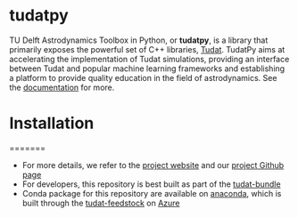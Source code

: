 # tudatpy

TU Delft Astrodynamics Toolbox in Python, or **tudatpy**, is a library that primarily exposes the powerful set of C++ 
libraries, [Tudat](https://tudat.tudelft.nl/). TudatPy aims at accelerating the implementation of Tudat simulations,
providing an interface between Tudat and popular machine learning frameworks and establishing a platform to provide 
quality education in the field of astrodynamics. See the [documentation](https://tudat-space.readthedocs.io) for more.

Installation
===================
=======
* For more details, we refer to the [project website](https://docs.tudat.space/en/latest/) and our [project Github page](https://github.com/tudat-team)
* For developers, this repository is best built as part of the [tudat-bundle](https://github.com/tudat-team/tudat-bundle)
* Conda package for this repository are available on [anaconda](anaconda.org/tudat-team/tudatpy/), which is built through the [tudat-feedstock](https://github.com/tudat-team/tudatpy-feedstock) on [Azure](https://dev.azure.com/tudat-team/feedstock-builds/_build?definitionId=3)